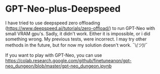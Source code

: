 # GPT-Neo-plus-Deepspeed

I have tried to use deepspeed zero offloading (https://www.deepspeed.ai/tutorials/zero-offload/) to run GPT-Neo with small VRAM gpu's. Sadly, it didn't work. Either it is impossible, or i did something wrong. My previous tests, were incorrect. I may try other methods in the future, but for now my solution doesn't work. ¯\\_(ツ)_/¯

If you want to play with GPT-Neo, you can use https://colab.research.google.com/github/finetuneanon/gpt-neo_dungeon/blob/master/gpt-neo_dungeon.ipynb
